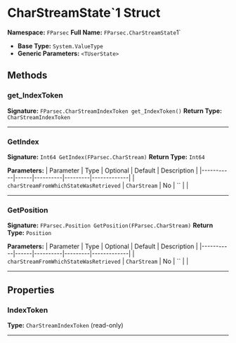 # CharStreamState`1 Struct

**Namespace:** `FParsec`
**Full Name:** `FParsec.CharStreamState`1`
- **Base Type:** `System.ValueType`
- **Generic Parameters:** `<TUserState>`

## Methods

### get_IndexToken

**Signature:** `FParsec.CharStreamIndexToken get_IndexToken()`
**Return Type:** `CharStreamIndexToken`

---

### GetIndex

**Signature:** `Int64 GetIndex(FParsec.CharStream)`
**Return Type:** `Int64`

**Parameters:**
| Parameter | Type | Optional | Default | Description |
|-----------|------|----------|---------|-------------|
| `charStreamFromWhichStateWasRetrieved` | `CharStream` | No | `` |  |

---

### GetPosition

**Signature:** `FParsec.Position GetPosition(FParsec.CharStream)`
**Return Type:** `Position`

**Parameters:**
| Parameter | Type | Optional | Default | Description |
|-----------|------|----------|---------|-------------|
| `charStreamFromWhichStateWasRetrieved` | `CharStream` | No | `` |  |

---

## Properties

### IndexToken

**Type:** `CharStreamIndexToken` (read-only)

---